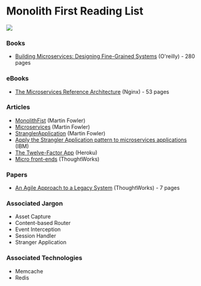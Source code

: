 # Monolith First Reading List
![](https://i.imgur.com/eDRetAa.png)

### Books
* [Building Microservices: Designing Fine-Grained Systems](https://www.amazon.com/Building-Microservices-Designing-Fine-Grained-Systems/dp/1491950358) (O'reilly) - 280 pages

### eBooks
* [The Microservices Reference Architecture](https://www.nginx.com/blog/microservices-reference-architecture-free-ebook-nginx/) (Nginx) - 53 pages

### Articles
* [MonolithFist](https://martinfowler.com/bliki/MonolithFirst.html) (Martin Fowler)
* [Microservices](https://martinfowler.com/articles/microservices.html) (Martin Fowler)
* [StranglerApplication](https://www.martinfowler.com/bliki/StranglerApplication.html) (Martin Fowler)
* [Apply the Strangler Application pattern to microservices applications](https://developer.ibm.com/articles/cl-strangler-application-pattern-microservices-apps-trs/) (IBM)
* [The Twelve-Factor App](https://12factor.net/) (Heroku)
* [Micro front-ends](https://www.thoughtworks.com/radar/techniques/micro-frontends) (ThoughtWorks)

### Papers
* [An Agile Approach to a Legacy System](http://cdn.pols.co.uk/papers/agile-approach-to-legacy-systems.pdf) (ThoughtWorks) - 7 pages

### Associated Jargon
* Asset Capture
* Content-based Router
* Event Interception
* Session Handler
* Stranger Application

### Associated Technologies
* Memcache
* Redis
